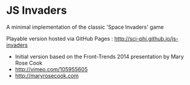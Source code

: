 # JS Invaders

A minimal implementation of the classic 'Space Invaders' game

Playable version hosted via GitHub Pages : http://sci-phi.github.io/js-invaders

* Initial version based on the Front-Trends 2014 presentation by Mary Rose Cook
* http://vimeo.com/105955605
* http://maryrosecook.com

